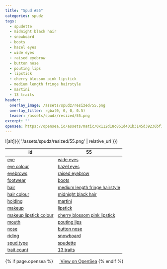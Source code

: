 ```yaml
---
title: "Spud #55"
categories: spudz
tags:
  - spudette
  - midnight black hair
  - snowboard
  - boots
  - hazel eyes
  - wide eyes
  - raised eyebrow
  - button nose
  - pouting lips
  - lipstick
  - cherry blossom pink lipstick
  - medium length fringe hairstyle
  - martini
  - 13 traits
header:
  overlay_image: /assets/spudz/resized/55.png
  overlay_filter: rgba(0, 0, 0, 0.5)
  teaser: /assets/spudz/resized/55.png
excerpt: ""
opensea: https://opensea.io/assets/matic/0x112d18c861d401b3145d39236bf149f01e18beed/55
---
```

![alt]({{ '/assets/spudz/resized/55.png' | relative_url }})

| id | 55 |
|-|-|
| <a href="/traits/eye/#trait-type">eye</a> | <a href="/traits/eye/wide-eyes/1/#trait">wide eyes</a> |
| <a href="/traits/eye-colour/#trait-type">eye colour</a> | <a href="/traits/eye-colour/hazel-eyes/1/#trait">hazel eyes</a> |
| <a href="/traits/eyebrows/#trait-type">eyebrows</a> | <a href="/traits/eyebrows/raised-eyebrow/1/#trait">raised eyebrow</a> |
| <a href="/traits/footwear/#trait-type">footwear</a> | <a href="/traits/footwear/boots/1/#trait">boots</a> |
| <a href="/traits/hair/#trait-type">hair</a> | <a href="/traits/hair/medium-length-fringe-hairstyle/1/#trait">medium length fringe hairstyle</a> |
| <a href="/traits/hair-colour/#trait-type">hair colour</a> | <a href="/traits/hair-colour/midnight-black-hair/1/#trait">midnight black hair</a> |
| <a href="/traits/holding/#trait-type">holding</a> | <a href="/traits/holding/martini/1/#trait">martini</a> |
| <a href="/traits/makeup/#trait-type">makeup</a> | <a href="/traits/makeup/lipstick/1/#trait">lipstick</a> |
| <a href="/traits/makeup-lipstick-colour/#trait-type">makeup lipstick colour</a> | <a href="/traits/makeup-lipstick-colour/cherry-blossom-pink-lipstick/1/#trait">cherry blossom pink lipstick</a> |
| <a href="/traits/mouth/#trait-type">mouth</a> | <a href="/traits/mouth/pouting-lips/1/#trait">pouting lips</a> |
| <a href="/traits/nose/#trait-type">nose</a> | <a href="/traits/nose/button-nose/1/#trait">button nose</a> |
| <a href="/traits/riding/#trait-type">riding</a> | <a href="/traits/riding/snowboard/1/#trait">snowboard</a> |
| <a href="/traits/spud-type/#trait-type">spud type</a> | <a href="/traits/spud-type/spudette/1/#trait">spudette</a> |
| <a href="/traits/trait-count/#trait-type">trait count</a> | <a href="/traits/trait-count/13-traits/1/#trait">13 traits</a> |

{% if page.opensea %}
<a href="{{page.opensea}}" class="btn btn--info" onclick="window.open(this.href, '_blank'); return false;"><img src="/assets/images/opensea.svg" width="16px"><span>  View on OpenSea</span></a>
{% endif %}
